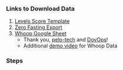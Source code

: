 ### Links to Download Data
1. [Levels Score Template](https://docs.google.com/spreadsheets/d/1uqkZBKDaJqoXVy18jEXOv94Dx00D-X_etJEz_IFvV6M/edit?usp=sharing)
2. [Zero Fasting Export](https://zerofasting.zendesk.com/hc/en-us/articles/360005514053-Exporting-Your-Fasting-Data#article-container:~:text=To%20export%20your%20data%2C%20navigate%20to,Data'%20to%20access%20the%20export%20tool.)
3. [Whoop Google Sheet](https://docs.google.com/spreadsheets/d/1q9tU4tkBLUi6oFsdLsO9HnOuMC-TEkrBXNoNXvLQt3Q/edit#gid=1913656685)
    - Thank you, [pelo-tech](https://github.com/pelo-tech) and [DovOps](https://github.com/DovOps)!
    - Additional [demo video](https://www.youtube.com/watch?v=x19G39cXkoM) for Whoop Data
    
### Steps
